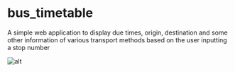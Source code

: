 # bus_timetable

A simple web application to display due times, origin, destination and some other information of various transport methods based on the user inputting a stop number

![alt](https://www.dropbox.com/home?preview=azure.PNG)
